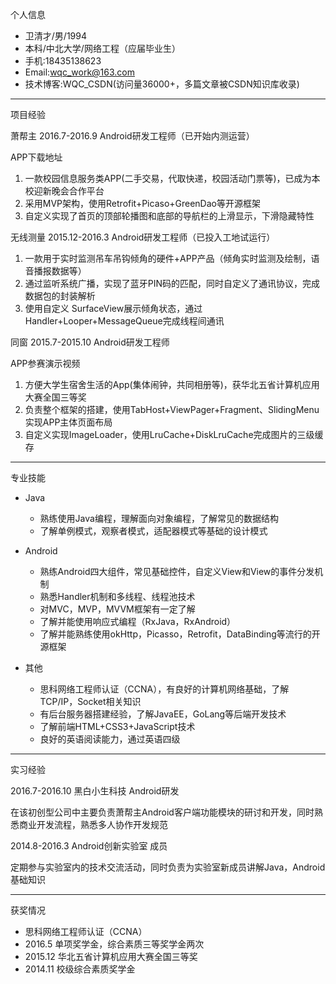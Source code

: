 个人信息

- 卫清才/男/1994
- 本科/中北大学/网络工程（应届毕业生）
- 手机:18435138623
- Email:wqc_work@163.com
- 技术博客:WQC_CSDN(访问量36000+，多篇文章被CSDN知识库收录)

---

项目经验

萧帮主 2016.7-2016.9 Android研发工程师（已开始内测运营）

APP下载地址

1. 一款校园信息服务类APP(二手交易，代取快递，校园活动门票等)，已成为本校迎新晚会合作平台
2. 采用MVP架构，使用Retrofit+Picaso+GreenDao等开源框架
3. 自定义实现了首页的顶部轮播图和底部的导航栏的上滑显示，下滑隐藏特性

无线测量 2015.12-2016.3 Android研发工程师（已投入工地试运行）

1. 一款用于实时监测吊车吊钩倾角的硬件+APP产品（倾角实时监测及绘制，语音播报数据等）
2. 通过监听系统广播，实现了蓝牙PIN码的匹配，同时自定义了通讯协议，完成数据包的封装解析
3. 使用自定义 SurfaceView展示倾角状态，通过Handler+Looper+MessageQueue完成线程间通讯

同窗 2015.7-2015.10 Android研发工程师

APP参赛演示视频

1. 方便大学生宿舍生活的App(集体闹钟，共同相册等)，获华北五省计算机应用大赛全国三等奖
2. 负责整个框架的搭建，使用TabHost+ViewPager+Fragment、SlidingMenu实现APP主体页面布局
3. 自定义实现ImageLoader，使用LruCache+DiskLruCache完成图片的三级缓存

---

专业技能

- Java
  - 熟练使用Java编程，理解面向对象编程，了解常见的数据结构
  - 了解单例模式，观察者模式，适配器模式等基础的设计模式

- Android
  - 熟练Android四大组件，常见基础控件，自定义View和View的事件分发机制
  - 熟悉Handler机制和多线程、线程池技术
  - 对MVC，MVP，MVVM框架有一定了解
  - 了解并能使用响应式编程（RxJava，RxAndroid）
  - 了解并能熟练使用okHttp，Picasso，Retrofit，DataBinding等流行的开源框架
- 其他
  - 思科网络工程师认证（CCNA），有良好的计算机网络基础，了解TCP/IP，Socket相关知识
  - 有后台服务器搭建经验，了解JavaEE，GoLang等后端开发技术
  - 了解前端HTML+CSS3+JavaScript技术
  - 良好的英语阅读能力，通过英语四级

---



实习经验

2016.7-2016.10 黑白小生科技 Android研发

在该初创型公司中主要负责萧帮主Android客户端功能模块的研讨和开发，同时熟悉商业开发流程，熟悉多人协作开发规范

2014.8-2016.3 Android创新实验室 成员

定期参与实验室内的技术交流活动，同时负责为实验室新成员讲解Java，Android基础知识

---

获奖情况

- 思科网络工程师认证（CCNA）
- 2016.5 单项奖学金，综合素质三等奖学金两次
- 2015.12 华北五省计算机应用大赛全国三等奖
- 2014.11 校级综合素质奖学金
